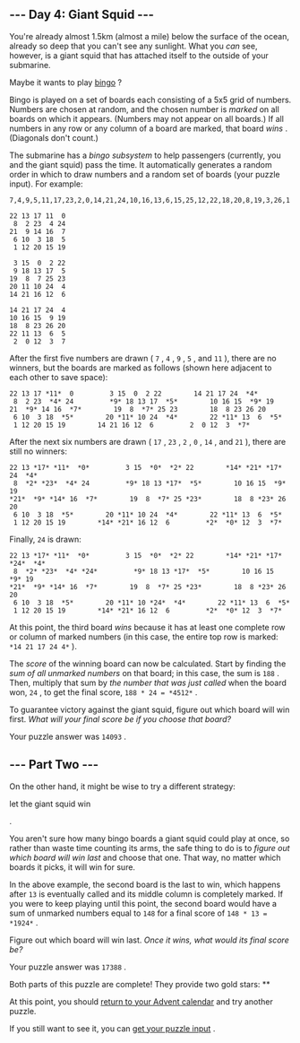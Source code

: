  --- Day 4: Giant Squid ---
----------------------------



 You're already almost 1.5km (almost a mile) below the surface of the ocean, already so deep that you can't see any sunlight. What you
 *can* 
 see, however, is a giant squid that has attached itself to the outside of your submarine.
 



 Maybe it wants to play
 [bingo](https://en.wikipedia.org/wiki/Bingo_(American_version)) 
 ?
 



 Bingo is played on a set of boards each consisting of a 5x5 grid of numbers. Numbers are chosen at random, and the chosen number is
 *marked* 
 on all boards on which it appears. (Numbers may not appear on all boards.) If all numbers in any row or any column of a board are marked, that board
 *wins* 
 . (Diagonals don't count.)
 



 The submarine has a
 *bingo subsystem* 
 to help passengers (currently, you and the giant squid) pass the time. It automatically generates a random order in which to draw numbers and a random set of boards (your puzzle input). For example:
 



```
7,4,9,5,11,17,23,2,0,14,21,24,10,16,13,6,15,25,12,22,18,20,8,19,3,26,1

22 13 17 11  0
 8  2 23  4 24
21  9 14 16  7
 6 10  3 18  5
 1 12 20 15 19

 3 15  0  2 22
 9 18 13 17  5
19  8  7 25 23
20 11 10 24  4
14 21 16 12  6

14 21 17 24  4
10 16 15  9 19
18  8 23 26 20
22 11 13  6  5
 2  0 12  3  7

```


 After the first five numbers are drawn (
 `7` 
 ,
 `4` 
 ,
 `9` 
 ,
 `5` 
 , and
 `11` 
 ), there are no winners, but the boards are marked as follows (shown here adjacent to each other to save space):
 



```
22 13 17 *11*  0         3 15  0  2 22        14 21 17 24  *4*
 8  2 23  *4* 24         *9* 18 13 17  *5*        10 16 15  *9* 19
21  *9* 14 16  *7*        19  8  *7* 25 23        18  8 23 26 20
 6 10  3 18  *5*        20 *11* 10 24  *4*        22 *11* 13  6  *5*
 1 12 20 15 19        14 21 16 12  6         2  0 12  3  *7*

```


 After the next six numbers are drawn (
 `17` 
 ,
 `23` 
 ,
 `2` 
 ,
 `0` 
 ,
 `14` 
 , and
 `21` 
 ), there are still no winners:
 



```
22 13 *17* *11*  *0*         3 15  *0*  *2* 22        *14* *21* *17* 24  *4*
 8  *2* *23*  *4* 24         *9* 18 13 *17*  *5*        10 16 15  *9* 19
*21*  *9* *14* 16  *7*        19  8  *7* 25 *23*        18  8 *23* 26 20
 6 10  3 18  *5*        20 *11* 10 24  *4*        22 *11* 13  6  *5*
 1 12 20 15 19        *14* *21* 16 12  6         *2*  *0* 12  3  *7*

```


 Finally,
 `24` 
 is drawn:
 



```
22 13 *17* *11*  *0*         3 15  *0*  *2* 22        *14* *21* *17* *24*  *4*
 8  *2* *23*  *4* *24*         *9* 18 13 *17*  *5*        10 16 15  *9* 19
*21*  *9* *14* 16  *7*        19  8  *7* 25 *23*        18  8 *23* 26 20
 6 10  3 18  *5*        20 *11* 10 *24*  *4*        22 *11* 13  6  *5*
 1 12 20 15 19        *14* *21* 16 12  6         *2*  *0* 12  3  *7*

```


 At this point, the third board
 *wins* 
 because it has at least one complete row or column of marked numbers (in this case, the entire top row is marked:
 `*14 21 17 24 4*`
 ).
 



 The
 *score* 
 of the winning board can now be calculated. Start by finding the
 *sum of all unmarked numbers* 
 on that board; in this case, the sum is
 `188` 
 . Then, multiply that sum by
 *the number that was just called* 
 when the board won,
 `24` 
 , to get the final score,
 `188 * 24 =
 *4512*`
 .
 



 To guarantee victory against the giant squid, figure out which board will win first.
 *What will your final score be if you choose that board?* 





 Your puzzle answer was
 `14093` 
 .
 




 --- Part Two ---
------------------



 On the other hand, it might be wise to try a different strategy:
 
 let the giant squid win
 
 .
 



 You aren't sure how many bingo boards a giant squid could play at once, so rather than waste time counting its arms, the safe thing to do is to
 *figure out which board will win last* 
 and choose that one. That way, no matter which boards it picks, it will win for sure.
 



 In the above example, the second board is the last to win, which happens after
 `13` 
 is eventually called and its middle column is completely marked. If you were to keep playing until this point, the second board would have a sum of unmarked numbers equal to
 `148` 
 for a final score of
 `148 * 13 =
 *1924*`
 .
 



 Figure out which board will win last.
 *Once it wins, what would its final score be?* 





 Your puzzle answer was
 `17388` 
 .
 



 Both parts of this puzzle are complete! They provide two gold stars: **
 



 At this point, you should
 [return to your Advent calendar](/2021) 
 and try another puzzle.
 



 If you still want to see it, you can
 [get your puzzle input](4/input) 
 .
 

